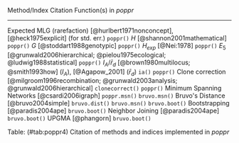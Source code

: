   Method/Index                                              Citation                                                 Function(s) in *poppr*
  ---------------------------- ------------------------------------------------------------------------------------ ------------------------
  Expected MLG (rarefaction)         [@hurlbert1971nonconcept], [@heck1975explicit] (for std. err.)                         `poppr()`
  $H$                                              [@shannon2001mathematical]                                               `poppr()`
  $G$                                               [@stoddart1988genotypic]                                                `poppr()`
  $H_{exp}$                                               [@Nei:1978]                                                       `poppr()`
  $E_{5}$                       [@grunwald2006hierarchical; @pielou1975ecological; @ludwig1988statistical]                  `poppr()`
  $I_A$/$\bar{r}_d$             [@brown1980multilocus; @smith1993how] ($I_A$), [@Agapow_2001] ($\bar{r}_d$)                 `ia()`
                                                                                                                            `poppr()`
  Clone correction              [@milgroom1996recombination; @grunwald2003analysis; @grunwald2006hierarchical]              `clonecorrect()`
                                                                                                                            `poppr()`
  Minimum Spanning Networks                             [@csardi2006igraph]                                                 `poppr.msn()`
                                                                                                                            `bruvo.msn()`
  Bruvo's Distance                                      [@bruvo2004simple]                                                  `bruvo.dist()`
                                                                                                                            `bruvo.msn()`
                                                                                                                            `bruvo.boot()`
  Bootstrapping                                          [@paradis2004ape]                                                  `bruvo.boot()`
  Neighbor Joining                                       [@paradis2004ape]                                                  `bruvo.boot()`
  UPGMA                                                     [@phangorn]                                                     `bruvo.boot()`


Table: (\#tab:poppr4) Citation of methods and indices implemented in *poppr*